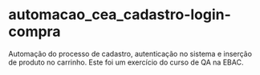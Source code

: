 # automacao_cea_cadastro-login-compra
Automação do processo de cadastro, autenticação no sistema e inserção de produto no carrinho.
Este foi um exercício do curso de QA na EBAC.
